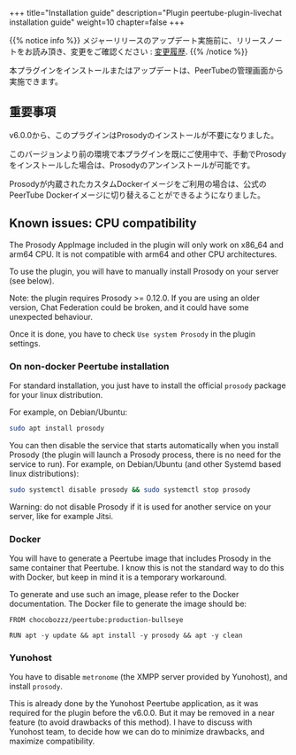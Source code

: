 +++
title="Installation guide"
description="Plugin peertube-plugin-livechat installation guide"
weight=10
chapter=false
+++

{{% notice info %}}
メジャーリリースのアップデート実施前に、リリースノートをお読み頂き、変更をご確認ください : [変更履歴](https://github.com/JohnXLivingston/peertube-plugin-livechat/blob/main/CHANGELOG.md).
{{% /notice %}}

本プラグインをインストールまたはアップデートは、PeerTubeの管理画面から実施できます。

## 重要事項

v6.0.0から、このプラグインはProsodyのインストールが不要になりました。

このバージョンより前の環境で本プラグインを既にご使用中で、手動でProsodyをインストールした場合は、Prosodyのアンインストールが可能です。

Prosodyが内蔵されたカスタムDockerイメージをご利用の場合は、公式のPeerTube Dockerイメージに切り替えることができるようになりました。

## Known issues: CPU compatibility

The Prosody AppImage included in the plugin will only work on x86_64 and arm64 CPU.
It is not compatible with arm64 and other CPU architectures.

To use the plugin, you will have to manually install Prosody on your server
(see below).

Note: the plugin requires Prosody >= 0.12.0.
If you are using an older version, Chat Federation could be broken, and it could have some unexpected behaviour.

Once it is done, you have to check `Use system Prosody` in the plugin settings.

### On non-docker Peertube installation

For standard installation, you just have to install the official `prosody` package
for your linux distribution.

For example, on Debian/Ubuntu:

```bash
sudo apt install prosody
```

You can then disable the service that starts automatically when you install
Prosody (the plugin will launch a Prosody process, there is no need for the
service to run).
For example, on Debian/Ubuntu (and other Systemd based linux distributions):

```bash
sudo systemctl disable prosody && sudo systemctl stop prosody
```

Warning: do not disable Prosody if it is used for another service on your server,
like for example Jitsi.

### Docker

You will have to generate a Peertube image that includes Prosody in the same
container that Peertube.
I know this is not the standard way to do this with Docker, but keep in mind it
is a temporary workaround.

To generate and use such an image, please refer to the Docker documentation.
The Docker file to generate the image should be:

```Docker
FROM chocobozzz/peertube:production-bullseye

RUN apt -y update && apt install -y prosody && apt -y clean
```

### Yunohost

You have to disable `metronome` (the XMPP server provided by Yunohost), and
install `prosody`.

This is already done by the Yunohost Peertube application, as it was required for the
plugin before the v6.0.0.
But it may be removed in a near feature (to avoid drawbacks of this method).
I have to discuss with Yunohost team, to decide how we can do to minimize drawbacks,
and maximize compatibility.
